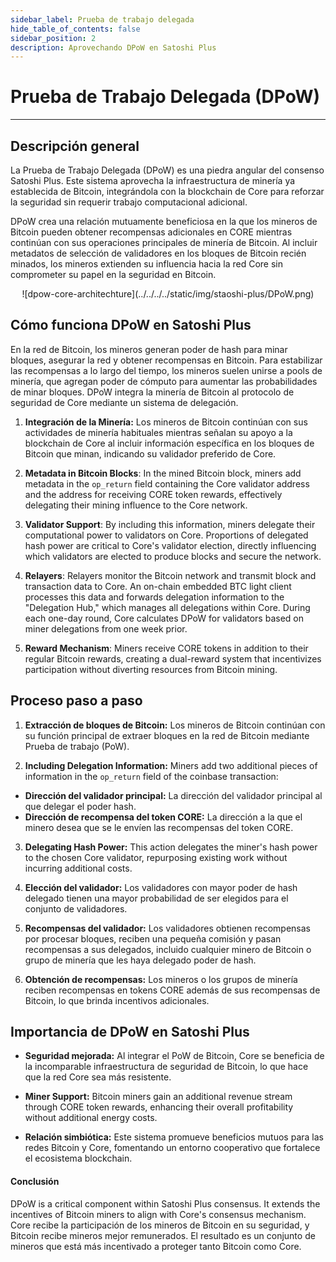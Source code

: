 ```yaml
---
sidebar_label: Prueba de trabajo delegada
hide_table_of_contents: false
sidebar_position: 2
description: Aprovechando DPoW en Satoshi Plus
---
```


# Prueba de Trabajo Delegada (DPoW)

---

## Descripción general

La Prueba de Trabajo Delegada (DPoW) es una piedra angular del consenso Satoshi Plus. Este sistema aprovecha la infraestructura de minería ya establecida de Bitcoin, integrándola con la blockchain de Core para reforzar la seguridad sin requerir trabajo computacional adicional.

DPoW crea una relación mutuamente beneficiosa en la que los mineros de Bitcoin pueden obtener recompensas adicionales en CORE mientras continúan con sus operaciones principales de minería de Bitcoin. Al incluir metadatos de selección de validadores en los bloques de Bitcoin recién minados, los mineros extienden su influencia hacia la red Core sin comprometer su papel en la seguridad en Bitcoin.

<p align="center">
![dpow-core-architechture](../../../../static/img/staoshi-plus/DPoW.png)
</p>

## Cómo funciona DPoW en Satoshi Plus

En la red de Bitcoin, los mineros generan poder de hash para minar bloques, asegurar la red y obtener recompensas en Bitcoin. Para estabilizar las recompensas a lo largo del tiempo, los mineros suelen unirse a pools de minería, que agregan poder de cómputo para aumentar las probabilidades de minar bloques. DPoW integra la minería de Bitcoin al protocolo de seguridad de Core mediante un sistema de delegación.

1. **Integración de la Minería:** Los mineros de Bitcoin continúan con sus actividades de minería habituales mientras señalan su apoyo a la blockchain de Core al incluir información específica en los bloques de Bitcoin que minan, indicando su validador preferido de Core.

2. **Metadata in Bitcoin Blocks**: In the mined Bitcoin block, miners add metadata in the `op_return` field containing the Core validator address and the address for receiving CORE token rewards, effectively delegating their mining influence to the Core network.

3. **Validator Support**: By including this information, miners delegate their computational power to validators on Core. Proportions of delegated hash power are critical to Core's validator election, directly influencing which validators are elected to produce blocks and secure the network.

4. **Relayers**: Relayers monitor the Bitcoin network and transmit block and transaction data to Core. An on-chain embedded BTC light client processes this data and forwards delegation information to the "Delegation Hub," which manages all delegations within Core. During each one-day round, Core calculates DPoW for validators based on miner delegations from one week prior.

5. **Reward Mechanism**: Miners receive CORE tokens in addition to their regular Bitcoin rewards, creating a dual-reward system that incentivizes participation without diverting resources from Bitcoin mining.

## Proceso paso a paso

1. **Extracción de bloques de Bitcoin:** Los mineros de Bitcoin continúan con su función principal de extraer bloques en la red de Bitcoin mediante Prueba de trabajo (PoW).

2. **Including Delegation Information:** Miners add two additional pieces of information in the `op_return` field of the coinbase transaction:

- **Dirección del validador principal:** La dirección del validador principal al que delegar el poder hash.
- **Dirección de recompensa del token CORE:** La dirección a la que el minero desea que se le envíen las recompensas del token CORE.

3. **Delegating Hash Power:** This action delegates the miner's hash power to the chosen Core validator, repurposing existing work without incurring additional costs.

4. **Elección del validador:** Los validadores con mayor poder de hash delegado tienen una mayor probabilidad de ser elegidos para el conjunto de validadores.

5. **Recompensas del validador:** Los validadores obtienen recompensas por procesar bloques, reciben una pequeña comisión y pasan recompensas a sus delegados, incluido cualquier minero de Bitcoin o grupo de minería que les haya delegado poder de hash.

6. **Obtención de recompensas:** Los mineros o los grupos de minería reciben recompensas en tokens CORE además de sus recompensas de Bitcoin, lo que brinda incentivos adicionales.

## Importancia de DPoW en Satoshi Plus

- **Seguridad mejorada:** Al integrar el PoW de Bitcoin, Core se beneficia de la incomparable infraestructura de seguridad de Bitcoin, lo que hace que la red Core sea más resistente.

- **Miner Support:** Bitcoin miners gain an additional revenue stream through CORE token rewards, enhancing their overall profitability without additional energy costs.

- **Relación simbiótica:** Este sistema promueve beneficios mutuos para las redes Bitcoin y Core, fomentando un entorno cooperativo que fortalece el ecosistema blockchain.

#### **Conclusión**

DPoW is a critical component within Satoshi Plus consensus. It extends the incentives of Bitcoin miners to align with Core's consensus mechanism. Core recibe la participación de los mineros de Bitcoin en su seguridad, y Bitcoin recibe mineros mejor remunerados. El resultado es un conjunto de mineros que está más incentivado a proteger tanto Bitcoin como Core.